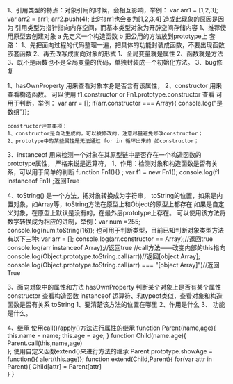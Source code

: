 1、引用类型的特点：对象引用的时候，会相互影响，举例：
var arr1 = [1,2,3];
var arr2 = arr1;
arr2.push(4);
此时arr1也会变为[1,2,3,4]
造成此现象的原因是因为 引用类型为指针指向内存空间，而基本类型对象为开辟空间存储内容
1、推荐使用原型去创建对象
   a 先定义一个构造函数  b 把公用的方法放到prototype上
套路：
    1、先把面向过程的代码整理一遍，把具体的功能封装成函数，不要出现函数嵌套函数
    2、再去改写成面向对象的形式
        1、全局变量就是属性
        2、函数就是方法
        3、既不是函数也不是全局变量的代码，单独封装成一个初始化方法。
    3、bug修复
    
    
1、hasOwnProperty 用来查看对象本身是否含有该属性，
2、constructor 用来查看构造函数。
    可以使用 f1.constructor or Fn1.prototype.constructor 查看
    可用于判断，举例：
    var arr = [];
    if(arr.constructor === Array){ console.log("是数组")};
    
    constructor注意事项：
    1、constructor是自动生成的，可以被修改的，注意尽量避免修改constructor；
    2、prototype中的某些属性是无法通过 for in 循环出来的 如constructor；
    
3、instanceof 用来检测一个对象在其原型链中是否存在一个构造函数的prototype属性，
            严格来说是运算符，
    1、作用：检测对象和构造函数是否有关系，可以用于简单的判断
     function Fn1(){}   ; var f1 = new Fn1();
     console.log(f1 instanceof Fn1) ;返回True

4、toString() 是一个方法，把对象转换成为字符串，
   toString的位置，如果是内置对象，如Array等，toString方法在原型上和Object的原型上都存在
   如果是自定义对象，在原型上默认是没有的，在最外层prototype上存在。
   可以使用该方法将数字转换成为相应的进制，举例：var num =255; console.log(num.toString(16));
   也可用于判断类型，目前已知判断对象类型方法有以下三种:
   var arr = [];
   console.log(arr.constructor == Array);//返回true
   console.log(arr instanceof Array);//返回true
   //call方法——改变内部的this指向
   console.log(Object.prototype.toString.call(arr))//返回[object Array];
   console.log(Object.prototype.toString.call(arr) === "[object Array]")//返回True
  
3、面向对象中的属性和方法
    hasOwnProperty 判断某个对象上是否有某个属性
    constructor 查看构造函数
    instanceof 运算符、和typeof类似，查看对象和构造函数是否有关系
    toString 1、要清楚该方法的位置在哪里 2、作用是什么 3、 功能是什么。
    
4、继承
使用call()/apply()方法进行属性的继承
function Parent(name,age){
    this.name = name;
    this.age = age;
}
function Child(name.age){
    Parent.call(this,name,age)    
};
使用自定义函数extend()来进行方法的继承
Parent.prototype.showAge = function(){ alert(this.age)};
function extend(Child,Parent){
    for(var attr in Parent){
        Child[attr] = Parent[attr]   
    }
}